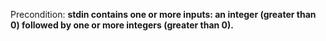 Precondition: **stdin contains one or more inputs: an integer (greater than 0) followed by one or more integers (greater than 0).**